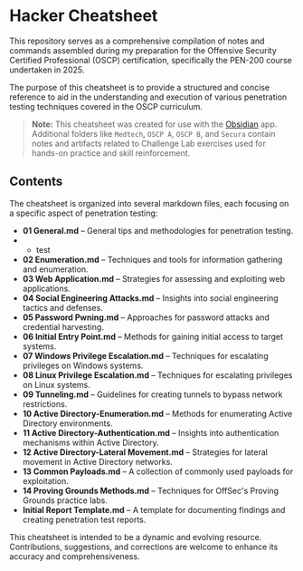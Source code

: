 
# Hacker Cheatsheet

This repository serves as a comprehensive compilation of notes and commands assembled during my preparation for the Offensive Security Certified Professional (OSCP) certification, specifically the PEN-200 course undertaken in 2025. 

The purpose of this cheatsheet is to provide a structured and concise reference to aid in the understanding and execution of various penetration testing techniques covered in the OSCP curriculum.

> **Note:** This cheatsheet was created for use with the [Obsidian](https://obsidian.md) app. Additional folders like `Medtech`, `OSCP A`, `OSCP B`, and `Secura` contain notes and artifacts related to Challenge Lab exercises used for hands-on practice and skill reinforcement.

## Contents

The cheatsheet is organized into several markdown files, each focusing on a specific aspect of penetration testing:

- **01 General.md** – General tips and methodologies for penetration testing.
- -  test
- **02 Enumeration.md** – Techniques and tools for information gathering and enumeration.
- **03 Web Application.md** – Strategies for assessing and exploiting web applications.
- **04 Social Engineering Attacks.md** – Insights into social engineering tactics and defenses.
- **05 Password Pwning.md** – Approaches for password attacks and credential harvesting.
- **06 Initial Entry Point.md** – Methods for gaining initial access to target systems.
- **07 Windows Privilege Escalation.md** – Techniques for escalating privileges on Windows systems.
- **08 Linux Privilege Escalation.md** – Techniques for escalating privileges on Linux systems.
- **09 Tunneling.md** – Guidelines for creating tunnels to bypass network restrictions.
- **10 Active Directory-Enumeration.md** – Methods for enumerating Active Directory environments.
- **11 Active Directory-Authentication.md** – Insights into authentication mechanisms within Active Directory.
- **12 Active Directory-Lateral Movement.md** – Strategies for lateral movement in Active Directory networks.
- **13 Common Payloads.md** – A collection of commonly used payloads for exploitation.
- **14 Proving Grounds Methods.md** – Techniques for OffSec's Proving Grounds practice labs.
- **Initial Report Template.md** – A template for documenting findings and creating penetration test reports.

This cheatsheet is intended to be a dynamic and evolving resource. Contributions, suggestions, and corrections are welcome to enhance its accuracy and comprehensiveness.
